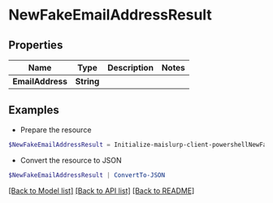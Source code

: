 # NewFakeEmailAddressResult
## Properties

Name | Type | Description | Notes
------------ | ------------- | ------------- | -------------
**EmailAddress** | **String** |  | 

## Examples

- Prepare the resource
```powershell
$NewFakeEmailAddressResult = Initialize-maislurp-client-powershellNewFakeEmailAddressResult  -EmailAddress null
```

- Convert the resource to JSON
```powershell
$NewFakeEmailAddressResult | ConvertTo-JSON
```

[[Back to Model list]](../README#documentation-for-models) [[Back to API list]](../README#documentation-for-api-endpoints) [[Back to README]](../README)

